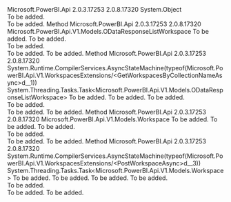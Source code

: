 <Type Name="WorkspacesExtensions" FullName="Microsoft.PowerBI.Api.V1.WorkspacesExtensions">
  <TypeSignature Language="C#" Value="public static class WorkspacesExtensions" />
  <TypeSignature Language="ILAsm" Value=".class public auto ansi abstract sealed beforefieldinit WorkspacesExtensions extends System.Object" />
  <TypeSignature Language="DocId" Value="T:Microsoft.PowerBI.Api.V1.WorkspacesExtensions" />
  <TypeSignature Language="VB.NET" Value="Public Module WorkspacesExtensions" />
  <TypeSignature Language="F#" Value="type WorkspacesExtensions = class" />
  <AssemblyInfo>
    <AssemblyName>Microsoft.PowerBI.Api</AssemblyName>
    <AssemblyVersion>2.0.3.17253</AssemblyVersion>
    <AssemblyVersion>2.0.8.17320</AssemblyVersion>
  </AssemblyInfo>
  <Base>
    <BaseTypeName>System.Object</BaseTypeName>
  </Base>
  <Interfaces />
  <Docs>
    <summary>To be added.</summary>
    <remarks>To be added.</remarks>
  </Docs>
  <Members>
    <Member MemberName="GetWorkspacesByCollectionName">
      <MemberSignature Language="C#" Value="public static Microsoft.PowerBI.Api.V1.Models.ODataResponseListWorkspace GetWorkspacesByCollectionName (this Microsoft.PowerBI.Api.V1.IWorkspaces operations, string collectionName);" />
      <MemberSignature Language="ILAsm" Value=".method public static hidebysig class Microsoft.PowerBI.Api.V1.Models.ODataResponseListWorkspace GetWorkspacesByCollectionName(class Microsoft.PowerBI.Api.V1.IWorkspaces operations, string collectionName) cil managed" />
      <MemberSignature Language="DocId" Value="M:Microsoft.PowerBI.Api.V1.WorkspacesExtensions.GetWorkspacesByCollectionName(Microsoft.PowerBI.Api.V1.IWorkspaces,System.String)" />
      <MemberSignature Language="VB.NET" Value="&lt;Extension()&gt;&#xA;Public Function GetWorkspacesByCollectionName (operations As IWorkspaces, collectionName As String) As ODataResponseListWorkspace" />
      <MemberSignature Language="F#" Value="static member GetWorkspacesByCollectionName : Microsoft.PowerBI.Api.V1.IWorkspaces * string -&gt; Microsoft.PowerBI.Api.V1.Models.ODataResponseListWorkspace" Usage="Microsoft.PowerBI.Api.V1.WorkspacesExtensions.GetWorkspacesByCollectionName (operations, collectionName)" />
      <MemberType>Method</MemberType>
      <AssemblyInfo>
        <AssemblyName>Microsoft.PowerBI.Api</AssemblyName>
        <AssemblyVersion>2.0.3.17253</AssemblyVersion>
        <AssemblyVersion>2.0.8.17320</AssemblyVersion>
      </AssemblyInfo>
      <ReturnValue>
        <ReturnType>Microsoft.PowerBI.Api.V1.Models.ODataResponseListWorkspace</ReturnType>
      </ReturnValue>
      <Parameters>
        <Parameter Name="operations" Type="Microsoft.PowerBI.Api.V1.IWorkspaces" RefType="this" />
        <Parameter Name="collectionName" Type="System.String" />
      </Parameters>
      <Docs>
        <param name="operations">To be added.</param>
        <param name="collectionName">To be added.</param>
        <summary>To be added.</summary>
        <returns>To be added.</returns>
        <remarks>To be added.</remarks>
      </Docs>
    </Member>
    <Member MemberName="GetWorkspacesByCollectionNameAsync">
      <MemberSignature Language="C#" Value="public static System.Threading.Tasks.Task&lt;Microsoft.PowerBI.Api.V1.Models.ODataResponseListWorkspace&gt; GetWorkspacesByCollectionNameAsync (this Microsoft.PowerBI.Api.V1.IWorkspaces operations, string collectionName, System.Threading.CancellationToken cancellationToken = null);" />
      <MemberSignature Language="ILAsm" Value=".method public static hidebysig class System.Threading.Tasks.Task`1&lt;class Microsoft.PowerBI.Api.V1.Models.ODataResponseListWorkspace&gt; GetWorkspacesByCollectionNameAsync(class Microsoft.PowerBI.Api.V1.IWorkspaces operations, string collectionName, valuetype System.Threading.CancellationToken cancellationToken) cil managed" />
      <MemberSignature Language="DocId" Value="M:Microsoft.PowerBI.Api.V1.WorkspacesExtensions.GetWorkspacesByCollectionNameAsync(Microsoft.PowerBI.Api.V1.IWorkspaces,System.String,System.Threading.CancellationToken)" />
      <MemberSignature Language="F#" Value="static member GetWorkspacesByCollectionNameAsync : Microsoft.PowerBI.Api.V1.IWorkspaces * string * System.Threading.CancellationToken -&gt; System.Threading.Tasks.Task&lt;Microsoft.PowerBI.Api.V1.Models.ODataResponseListWorkspace&gt;" Usage="Microsoft.PowerBI.Api.V1.WorkspacesExtensions.GetWorkspacesByCollectionNameAsync (operations, collectionName, cancellationToken)" />
      <MemberType>Method</MemberType>
      <AssemblyInfo>
        <AssemblyName>Microsoft.PowerBI.Api</AssemblyName>
        <AssemblyVersion>2.0.3.17253</AssemblyVersion>
        <AssemblyVersion>2.0.8.17320</AssemblyVersion>
      </AssemblyInfo>
      <Attributes>
        <Attribute>
          <AttributeName>System.Runtime.CompilerServices.AsyncStateMachine(typeof(Microsoft.PowerBI.Api.V1.WorkspacesExtensions/&lt;GetWorkspacesByCollectionNameAsync&gt;d__1))</AttributeName>
        </Attribute>
      </Attributes>
      <ReturnValue>
        <ReturnType>System.Threading.Tasks.Task&lt;Microsoft.PowerBI.Api.V1.Models.ODataResponseListWorkspace&gt;</ReturnType>
      </ReturnValue>
      <Parameters>
        <Parameter Name="operations" Type="Microsoft.PowerBI.Api.V1.IWorkspaces" RefType="this" />
        <Parameter Name="collectionName" Type="System.String" />
        <Parameter Name="cancellationToken" Type="System.Threading.CancellationToken" />
      </Parameters>
      <Docs>
        <param name="operations">To be added.</param>
        <param name="collectionName">To be added.</param>
        <param name="cancellationToken">To be added.</param>
        <summary>To be added.</summary>
        <returns>To be added.</returns>
        <remarks>To be added.</remarks>
      </Docs>
    </Member>
    <Member MemberName="PostWorkspace">
      <MemberSignature Language="C#" Value="public static Microsoft.PowerBI.Api.V1.Models.Workspace PostWorkspace (this Microsoft.PowerBI.Api.V1.IWorkspaces operations, string collectionName, Microsoft.PowerBI.Api.V1.Models.CreateWorkspaceRequest workspaceRequest = null);" />
      <MemberSignature Language="ILAsm" Value=".method public static hidebysig class Microsoft.PowerBI.Api.V1.Models.Workspace PostWorkspace(class Microsoft.PowerBI.Api.V1.IWorkspaces operations, string collectionName, class Microsoft.PowerBI.Api.V1.Models.CreateWorkspaceRequest workspaceRequest) cil managed" />
      <MemberSignature Language="DocId" Value="M:Microsoft.PowerBI.Api.V1.WorkspacesExtensions.PostWorkspace(Microsoft.PowerBI.Api.V1.IWorkspaces,System.String,Microsoft.PowerBI.Api.V1.Models.CreateWorkspaceRequest)" />
      <MemberSignature Language="VB.NET" Value="&lt;Extension()&gt;&#xA;Public Function PostWorkspace (operations As IWorkspaces, collectionName As String, Optional workspaceRequest As CreateWorkspaceRequest = null) As Workspace" />
      <MemberSignature Language="F#" Value="static member PostWorkspace : Microsoft.PowerBI.Api.V1.IWorkspaces * string * Microsoft.PowerBI.Api.V1.Models.CreateWorkspaceRequest -&gt; Microsoft.PowerBI.Api.V1.Models.Workspace" Usage="Microsoft.PowerBI.Api.V1.WorkspacesExtensions.PostWorkspace (operations, collectionName, workspaceRequest)" />
      <MemberType>Method</MemberType>
      <AssemblyInfo>
        <AssemblyName>Microsoft.PowerBI.Api</AssemblyName>
        <AssemblyVersion>2.0.3.17253</AssemblyVersion>
        <AssemblyVersion>2.0.8.17320</AssemblyVersion>
      </AssemblyInfo>
      <ReturnValue>
        <ReturnType>Microsoft.PowerBI.Api.V1.Models.Workspace</ReturnType>
      </ReturnValue>
      <Parameters>
        <Parameter Name="operations" Type="Microsoft.PowerBI.Api.V1.IWorkspaces" RefType="this" />
        <Parameter Name="collectionName" Type="System.String" />
        <Parameter Name="workspaceRequest" Type="Microsoft.PowerBI.Api.V1.Models.CreateWorkspaceRequest" />
      </Parameters>
      <Docs>
        <param name="operations">To be added.</param>
        <param name="collectionName">To be added.</param>
        <param name="workspaceRequest">To be added.</param>
        <summary>To be added.</summary>
        <returns>To be added.</returns>
        <remarks>To be added.</remarks>
      </Docs>
    </Member>
    <Member MemberName="PostWorkspaceAsync">
      <MemberSignature Language="C#" Value="public static System.Threading.Tasks.Task&lt;Microsoft.PowerBI.Api.V1.Models.Workspace&gt; PostWorkspaceAsync (this Microsoft.PowerBI.Api.V1.IWorkspaces operations, string collectionName, Microsoft.PowerBI.Api.V1.Models.CreateWorkspaceRequest workspaceRequest = null, System.Threading.CancellationToken cancellationToken = null);" />
      <MemberSignature Language="ILAsm" Value=".method public static hidebysig class System.Threading.Tasks.Task`1&lt;class Microsoft.PowerBI.Api.V1.Models.Workspace&gt; PostWorkspaceAsync(class Microsoft.PowerBI.Api.V1.IWorkspaces operations, string collectionName, class Microsoft.PowerBI.Api.V1.Models.CreateWorkspaceRequest workspaceRequest, valuetype System.Threading.CancellationToken cancellationToken) cil managed" />
      <MemberSignature Language="DocId" Value="M:Microsoft.PowerBI.Api.V1.WorkspacesExtensions.PostWorkspaceAsync(Microsoft.PowerBI.Api.V1.IWorkspaces,System.String,Microsoft.PowerBI.Api.V1.Models.CreateWorkspaceRequest,System.Threading.CancellationToken)" />
      <MemberSignature Language="F#" Value="static member PostWorkspaceAsync : Microsoft.PowerBI.Api.V1.IWorkspaces * string * Microsoft.PowerBI.Api.V1.Models.CreateWorkspaceRequest * System.Threading.CancellationToken -&gt; System.Threading.Tasks.Task&lt;Microsoft.PowerBI.Api.V1.Models.Workspace&gt;" Usage="Microsoft.PowerBI.Api.V1.WorkspacesExtensions.PostWorkspaceAsync (operations, collectionName, workspaceRequest, cancellationToken)" />
      <MemberType>Method</MemberType>
      <AssemblyInfo>
        <AssemblyName>Microsoft.PowerBI.Api</AssemblyName>
        <AssemblyVersion>2.0.3.17253</AssemblyVersion>
        <AssemblyVersion>2.0.8.17320</AssemblyVersion>
      </AssemblyInfo>
      <Attributes>
        <Attribute>
          <AttributeName>System.Runtime.CompilerServices.AsyncStateMachine(typeof(Microsoft.PowerBI.Api.V1.WorkspacesExtensions/&lt;PostWorkspaceAsync&gt;d__3))</AttributeName>
        </Attribute>
      </Attributes>
      <ReturnValue>
        <ReturnType>System.Threading.Tasks.Task&lt;Microsoft.PowerBI.Api.V1.Models.Workspace&gt;</ReturnType>
      </ReturnValue>
      <Parameters>
        <Parameter Name="operations" Type="Microsoft.PowerBI.Api.V1.IWorkspaces" RefType="this" />
        <Parameter Name="collectionName" Type="System.String" />
        <Parameter Name="workspaceRequest" Type="Microsoft.PowerBI.Api.V1.Models.CreateWorkspaceRequest" />
        <Parameter Name="cancellationToken" Type="System.Threading.CancellationToken" />
      </Parameters>
      <Docs>
        <param name="operations">To be added.</param>
        <param name="collectionName">To be added.</param>
        <param name="workspaceRequest">To be added.</param>
        <param name="cancellationToken">To be added.</param>
        <summary>To be added.</summary>
        <returns>To be added.</returns>
        <remarks>To be added.</remarks>
      </Docs>
    </Member>
  </Members>
</Type>